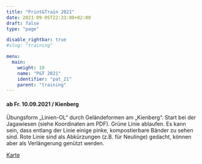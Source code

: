 ```yaml
---
title: "Print&Train 2021"
date: 2021-09-05T22:33:00+02:00
draft: false
type: "page"

disable_rightbar: true
#slug: "training"

menu:
  main:
    weight: 10
    name: "P&T 2021"
    identifier: "pat_21"
    parent: "training"
---
```


#### ab Fr. 10.09.2021 / Kienberg

Übungsform „Linien-OL“ durch Geländeformen am „Kienberg“. Start bei der Jagawiesen (siehe Koordinaten am PDF). Grüne Linie ablaufen. Es kann sein, dass entlang der Linie einige pinke, kompostierbare Bänder zu sehen sind. Rote Linie sind als Abkürzungen (z.B. für Neulinge) gedacht, können aber als Verlängerung genützt werden.

[Karte](21_9_10_LinienOL_Südfuß_Kienberg_Kartenausschnitt.pdf)

